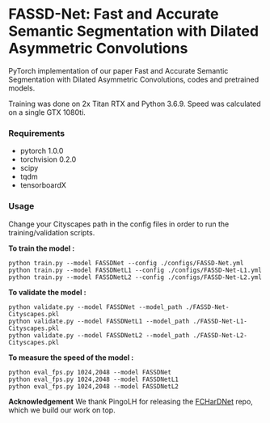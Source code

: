 # FASSD-Net: Fast and Accurate Semantic Segmentation with Dilated Asymmetric Convolutions

PyTorch implementation of our paper Fast and Accurate Semantic Segmentation with Dilated Asymmetric Convolutions, codes and pretrained models. 

Training was done on 2x Titan RTX and Python 3.6.9. 
Speed was calculated on a single GTX 1080ti. 


### Requirements
* pytorch 1.0.0
* torchvision 0.2.0
* scipy
* tqdm
* tensorboardX

### Usage

Change your Cityscapes path in the config files in order to run the training/validation scripts.

**To train the model :**

```
python train.py --model FASSDNet --config ./configs/FASSD-Net.yml
python train.py --model FASSDNetL1 --config ./configs/FASSD-Net-L1.yml
python train.py --model FASSDNetL2 --config ./configs/FASSD-Net-L2.yml
```

**To validate the model :**

```
python validate.py --model FASSDNet --model_path ./FASSD-Net-Cityscapes.pkl
python validate.py --model FASSDNetL1 --model_path ./FASSD-Net-L1-Cityscapes.pkl
python validate.py --model FASSDNetL2 --model_path ./FASSD-Net-L2-Cityscapes.pkl
```

**To measure the speed of the model :**

```
python eval_fps.py 1024,2048 --model FASSDNet
python eval_fps.py 1024,2048 --model FASSDNetL1
python eval_fps.py 1024,2048 --model FASSDNetL2
```

**Acknowledgement**
We thank PingoLH for releasing the [FCHarDNet](https://github.com/PingoLH/FCHarDNet) repo, which we build our work on top.
